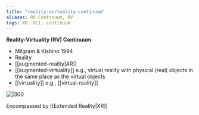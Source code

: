 ```yaml
---
title: "reality-virtuality-continuum"
aliases: RV Continuum, RV
tags: XR, HCI, continuum
---
```


**Reality-Virtuality (RV) Continuum**
- Milgram & Kishino 1994
- Reality
- [[augmented-reality|AR]]
- [[augmented-virtuality]] e.g., virtual reality with physical (real) objects in the same place as the virtual objects
- [[virtuality]] e.g., [[virtual-reality]]

![|300](https://i.imgur.com/oPDfjAN.png)

Encompassed by [[Extended Reality|XR]]